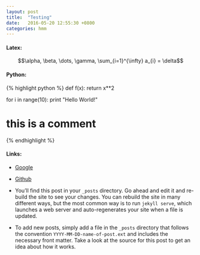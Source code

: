 ```yaml
---
layout: post
title:  "Testing"
date:   2016-05-20 12:55:30 +0800
categories: hmm
---
```


#### Latex:

$$\alpha, \beta, \dots, \gamma, \sum_{i=1}^{\infty} a_{i} = \delta$$

#### Python:

{% highlight python %}
def f(x):
	return x**2

for i in range(10):
	print "Hello World!"

# this is a comment
{% endhighlight %}

#### Links: 

* [Google][google]
* [Github][github]

* You’ll find this post in your `_posts` directory. Go ahead and edit it and re-build the site to see your changes. You can rebuild the site in many different ways, but the most common way is to run `jekyll serve`, which launches a web server and auto-regenerates your site when a file is updated.

* To add new posts, simply add a file in the `_posts` directory that follows the convention `YYYY-MM-DD-name-of-post.ext` and includes the necessary front matter. Take a look at the source for this post to get an idea about how it works.

[google]: www.google.com
[github]: https://github.com/